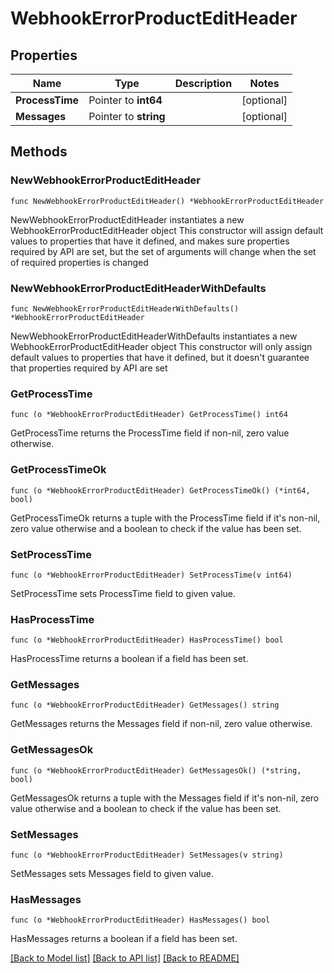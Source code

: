 # WebhookErrorProductEditHeader

## Properties

Name | Type | Description | Notes
------------ | ------------- | ------------- | -------------
**ProcessTime** | Pointer to **int64** |  | [optional] 
**Messages** | Pointer to **string** |  | [optional] 

## Methods

### NewWebhookErrorProductEditHeader

`func NewWebhookErrorProductEditHeader() *WebhookErrorProductEditHeader`

NewWebhookErrorProductEditHeader instantiates a new WebhookErrorProductEditHeader object
This constructor will assign default values to properties that have it defined,
and makes sure properties required by API are set, but the set of arguments
will change when the set of required properties is changed

### NewWebhookErrorProductEditHeaderWithDefaults

`func NewWebhookErrorProductEditHeaderWithDefaults() *WebhookErrorProductEditHeader`

NewWebhookErrorProductEditHeaderWithDefaults instantiates a new WebhookErrorProductEditHeader object
This constructor will only assign default values to properties that have it defined,
but it doesn't guarantee that properties required by API are set

### GetProcessTime

`func (o *WebhookErrorProductEditHeader) GetProcessTime() int64`

GetProcessTime returns the ProcessTime field if non-nil, zero value otherwise.

### GetProcessTimeOk

`func (o *WebhookErrorProductEditHeader) GetProcessTimeOk() (*int64, bool)`

GetProcessTimeOk returns a tuple with the ProcessTime field if it's non-nil, zero value otherwise
and a boolean to check if the value has been set.

### SetProcessTime

`func (o *WebhookErrorProductEditHeader) SetProcessTime(v int64)`

SetProcessTime sets ProcessTime field to given value.

### HasProcessTime

`func (o *WebhookErrorProductEditHeader) HasProcessTime() bool`

HasProcessTime returns a boolean if a field has been set.

### GetMessages

`func (o *WebhookErrorProductEditHeader) GetMessages() string`

GetMessages returns the Messages field if non-nil, zero value otherwise.

### GetMessagesOk

`func (o *WebhookErrorProductEditHeader) GetMessagesOk() (*string, bool)`

GetMessagesOk returns a tuple with the Messages field if it's non-nil, zero value otherwise
and a boolean to check if the value has been set.

### SetMessages

`func (o *WebhookErrorProductEditHeader) SetMessages(v string)`

SetMessages sets Messages field to given value.

### HasMessages

`func (o *WebhookErrorProductEditHeader) HasMessages() bool`

HasMessages returns a boolean if a field has been set.


[[Back to Model list]](../README.md#documentation-for-models) [[Back to API list]](../README.md#documentation-for-api-endpoints) [[Back to README]](../README.md)


